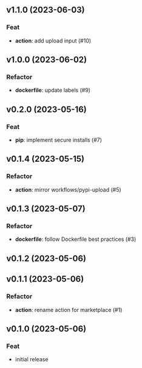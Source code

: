 ## v1.1.0 (2023-06-03)

### Feat

- **action**: add upload input (#10)

## v1.0.0 (2023-06-02)

### Refactor

- **dockerfile**: update labels (#9)

## v0.2.0 (2023-05-16)

### Feat

- **pip**: implement secure installs (#7)

## v0.1.4 (2023-05-15)

### Refactor

- **action**: mirror workflows/pypi-upload (#5)

## v0.1.3 (2023-05-07)

### Refactor

- **dockerfile**: follow Dockerfile best practices (#3)

## v0.1.2 (2023-05-06)

## v0.1.1 (2023-05-06)

### Refactor

- **action**: rename action for marketplace (#1)

## v0.1.0 (2023-05-06)

### Feat

- initial release
